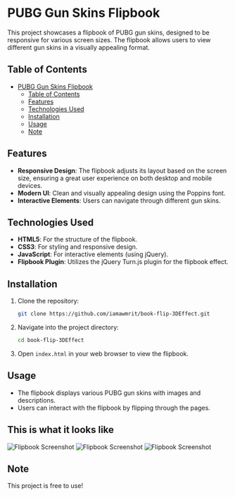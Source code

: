 # PUBG Gun Skins Flipbook

This project showcases a flipbook of PUBG gun skins, designed to be responsive for various screen sizes. The flipbook allows users to view different gun skins in a visually appealing format.

## Table of Contents

- [PUBG Gun Skins Flipbook](#pubg-gun-skins-flipbook)
  - [Table of Contents](#table-of-contents)
  - [Features](#features)
  - [Technologies Used](#technologies-used)
  - [Installation](#installation)
  - [Usage](#usage)
  - [Note](#note)

## Features

- **Responsive Design**: The flipbook adjusts its layout based on the screen size, ensuring a great user experience on both desktop and mobile devices.
- **Modern UI**: Clean and visually appealing design using the Poppins font.
- **Interactive Elements**: Users can navigate through different gun skins.

## Technologies Used

- **HTML5**: For the structure of the flipbook.
- **CSS3**: For styling and responsive design.
- **JavaScript**: For interactive elements (using jQuery).
- **Flipbook Plugin**: Utilizes the jQuery Turn.js plugin for the flipbook effect.

## Installation

1. Clone the repository:
   ```bash
   git clone https://github.com/iamawmrit/book-flip-3DEffect.git
   ```

2. Navigate into the project directory:
   ```bash
   cd book-flip-3DEffect
   ```

3. Open `index.html` in your web browser to view the flipbook.

## Usage

- The flipbook displays various PUBG gun skins with images and descriptions.
- Users can interact with the flipbook by flipping through the pages.

## This is what it looks like
![Flipbook Screenshot](screen_shots/1.png)
![Flipbook Screenshot](screen_shots/2.png)
![Flipbook Screenshot](screen_shots/3.png)

## Note

This project is free to use!
